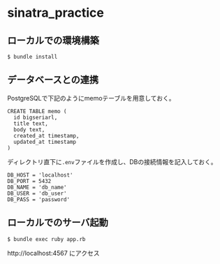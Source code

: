 # sinatra_practice

## ローカルでの環境構築
```
$ bundle install
```
## データベースとの連携
PostgreSQLで下記のようにmemoテーブルを用意しておく。
```
CREATE TABLE memo (
  id bigseriarl,
  title text,
  body text,
  created_at timestamp,
  updated_at timestamp
)
```
ディレクトリ直下に`.env`ファイルを作成し、DBの接続情報を記入しておく。
```
DB_HOST = 'localhost'
DB_PORT = 5432
DB_NAME = 'db_name'
DB_USER = 'db_user'
DB_PASS = 'password'
```

## ローカルでのサーバ起動
```
$ bundle exec ruby app.rb
```
http://localhost:4567 にアクセス
